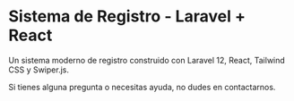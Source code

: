# Sistema de Registro - Laravel + React

Un sistema moderno de registro construido con Laravel 12, React, Tailwind CSS y Swiper.js.


Si tienes alguna pregunta o necesitas ayuda, no dudes en contactarnos.
